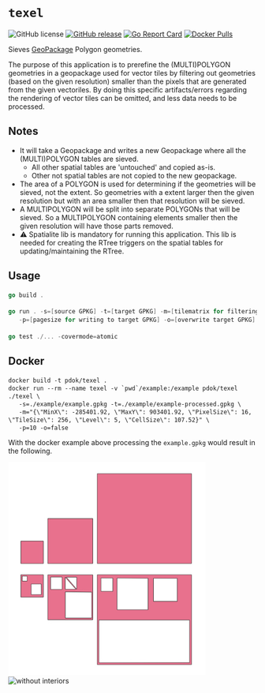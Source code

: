 <!-- TODO: Rewrite README to reflect purpose/usage of the texel tool -->
# `texel`

![GitHub license](https://img.shields.io/github/license/PDOK/texel) [![GitHub
release](https://img.shields.io/github/release/PDOK/texel.svg)](https://github.com/PDOK/texel/releases)
[![Go Report
Card](https://goreportcard.com/badge/PDOK/texel)](https://goreportcard.com/report/PDOK/texel)
[![Docker
Pulls](https://img.shields.io/docker/pulls/pdok/texel.svg)](https://hub.docker.com/r/pdok/texel)

Sieves [GeoPackage](https://www.geopackage.org/) Polygon geometries.

The purpose of this application is to prerefine the (MULTI)POLYGON geometries in
a geopackage used for vector tiles by filtering out geometries (based on the
given resolution) smaller than the pixels that are generated from the given
vectoriles. By doing this specific artifacts/errors regarding the rendering of
vector tiles can be omitted, and less data needs to be processed.

## Notes

- It will take a Geopackage and writes a new Geopackage where all the
  (MULTI)POLYGON tables are sieved.
  - All other spatial tables are 'untouched' and copied as-is.
  - Other not spatial tables are not copied to the new geopackage.
- The area of a POLYGON is used for determining if the geometries will be
  sieved, not the extent. So geometries with a extent larger then the given
  resolution but with an area smaller then that resolution will be sieved.
- A MULTIPOLYGON will be split into separate POLYGONs that will be sieved. So
  a MULTIPOLYGON containing elements smaller then the given resolution will have
  those parts removed.
- :warning: Spatialite lib is mandatory for running this application. This lib is needed for
  creating the RTree triggers on the spatial tables for updating/maintaining the
  RTree.

## Usage

```go
go build .

go run . -s=[source GPKG] -t=[target GPKG] -m=[tilematrix for filtering] \
   -p=[pagesize for writing to target GPKG] -o=[overwrite target GPKG]

go test ./... -covermode=atomic
```

## Docker

```docker
docker build -t pdok/texel .
docker run --rm --name texel -v `pwd`/example:/example pdok/texel ./texel \
   -s=./example/example.gpkg -t=./example/example-processed.gpkg \
   -m="{\"MinX\": -285401.92, \"MaxY\": 903401.92, \"PixelSize\": 16, \"TileSize\": 256, \"Level\": 5, \"CellSize\": 107.52}" \
   -p=10 -o=false
```

With the docker example above processing the ```example.gpkg``` would result in
the following.

![with interiors](./images/with-interiors.jpg)  ![without
interiors](./images/without-interiors.jpg)

<!-- ## Inspiration

Code is inspired by the PostGis [Sieve
function](https://github.com/mapbox/postgis-vt-util/blob/master/src/texel.sql)
from Mapbox. -->
